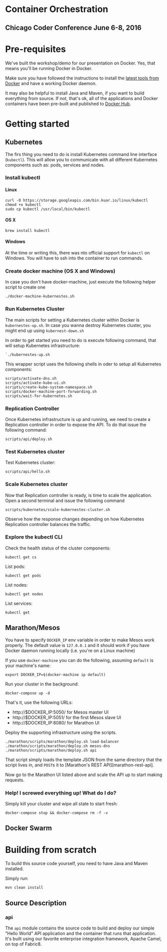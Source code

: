 # Container Orchestration
## Chicago Coder Conference June 6-8, 2016

# Pre-requisites

We've built the workshop/demo for our presentation on Docker. Yes, that means you'll be running Docker in Docker.

Make sure you have followed the instructions to install the [latest tools from Docker][docker-toolbox] and have a working
Docker daemon.

It may also be helpful to install Java and Maven, if you want to build everything from source. If not, that's ok, all of
the applications and Docker containers have been pre-built and published to [Docker Hub][docker-hub].

# Getting started
## Kubernetes
The firs thing you need to do is install Kubernetes command line interface (`kubectl`). This will allow you to communicate
with all different Kubernetes components such as: pods, services and nodes.

### Install kubectl
#### Linux
```
curl -O https://storage.googleapis.com/bin.kuar.io/linux/kubectl
chmod +x kubectl
sudo cp kubectl /usr/local/bin/kubectl
```
#### OS X
```
brew install kubectl
```

#### Windows
At the time or writing this, there was nto official support for `kubectl` on Windows. You will have to ssh into the container
to run commands.

### Create docker machine (OS X and Windows)
In case you don't have docker-machine, just execute the following helper script to create one

```
./docker-machine-kubernestes.sh
```

### Run Kubernetes Cluster
The main scripts for setting a Kubernetes cluster within Docker is `kubernestes-up.sh`. In case you wanna destroy Kubernetes
cluster, you might end up using `kubernest-down.sh`

In order to get started you need to do is execute following command, that will setup Kubernetes infrastructure:
```
`./kubernestes-up.sh
```

This wrapper script uses the following shells in oder to setup all Kubernetes components:
```
scripts/activate-dns.sh
scripts/activate-kube-ui.sh
scripts/create-kube-system-namespace.sh
scripts/docker-machine-port-forwarding.sh
scripts/wait-for-kubernetes.sh
```

### Replication Controller
Once Kubernetes infrastructure is up and running, we need to create a Replication controller in order to expose the API.
To do that issue the following command:

```
scripts/api/deploy.sh
```

### Test Kubernetes cluster
Test Kubernetes cluster:
```
scripts/api/hello.sh
```

### Scale Kubernetes cluster
Now that Replication controller is ready, is time to scale the application. Open a second terminal and issue the  following
command
```
scripts/kubernetes/scale-kubernestes-cluster.sh
```
Observe how the response changes depending on how Kubernetes Replication controller balances the traffic.


### Explore the kubectl CLI
Check the health status of the cluster components:

```
kubectl get cs
```

List pods:

```
kubectl get pods
```

List nodes:

```
kubectl get nodes
```

List services:

```
kubectl get
```

## Marathon/Mesos
You have to specify `DOCKER_IP` env variable in order to make Mesos work
properly. The default value is `127.0.0.1` and it should work if you have
Docker daemon running locally (i.e. you're on a Linux machine)

If you use `docker-machine` you can do the following, assuming `default` is your
machine's name:

```
export DOCKER_IP=$(docker-machine ip default)
```

Run your cluster in the background:

```
docker-compose up -d
```

That's it, use the following URLs:

* http://$DOCKER_IP:5050/ for Mesos master UI
* http://$DOCKER_IP:5051/ for the first Mesos slave UI
* http://$DOCKER_IP:8080/ for Marathon UI

Deploy the supporting infrastructure using the scripts.

```
./marathon/scripts/marathon/deploy.sh load-balancer
./marathon/scripts/marathon/deploy.sh mesos-dns
./marathon/scripts/marathon/deploy.sh api
```

That script simply loads the template JSON from the same directory that the script lives in, and `POST`s it to 
[Marathon's REST API][marathon-rest-api].

Now go to the Marathon UI listed above and scale the API up to start making requests.
 
### Help!  I screwed everything up! What do I do?

Simply kill your cluster and wipe all state to start fresh:

```
docker-compose stop && docker-compose rm -f -v
```

## Docker Swarm

# Building from scratch

To build this source code yourself, you need to have Java and Maven installed.

Simply run:

```
mvn clean install
```

## Source Description

### api

The `api` module contains the source code to build and deploy our simple "Hello World" API application and the container
that runs that application.  It's built using our favorite enterprise integration framework, Apache Camel, on top of 
Fabric8.

[docker-toolbox]: https://www.docker.com/products/docker-toolbox
[docker-hub]: https://hub.docker.com

